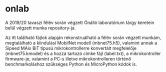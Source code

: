 # onlab
A 2019/20 tavaszi félév során végzett Önálló laboratórium tárgy keretein belül végzett munka repository-ja.

Az itt található fájlok alapján rekonstruálható a félév során végzett munkám, megtalálható a kiindulási MobilNet modell (mbnet75.h5),
valamint annak a Sipeed MAix BiT típusú mikrokontrollerre konvertált megfelelője (mbnet75.kmodel) és a hozzá tartozó címke fájl (label.txt),
a mikrokontroller firmware-je, valamint a PC-s illetve mikrokontrolleren történő benchmarkoláshoz szükséges Python és MicroPython kódok is.
